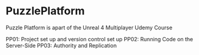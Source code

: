 # PuzzlePlatform
Puzzle Platform is apart of the Unreal 4 Multiplayer Udemy Course

PP01: Project set up and version control set up
PP02: Running Code on the Server-Side
PP03: Authority and Replication
